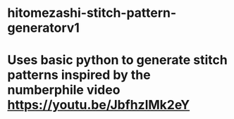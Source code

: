 # hitomezashi-stitch-pattern-generatorv1
# Uses basic python to generate stitch patterns inspired by the numberphile video https://youtu.be/JbfhzlMk2eY
